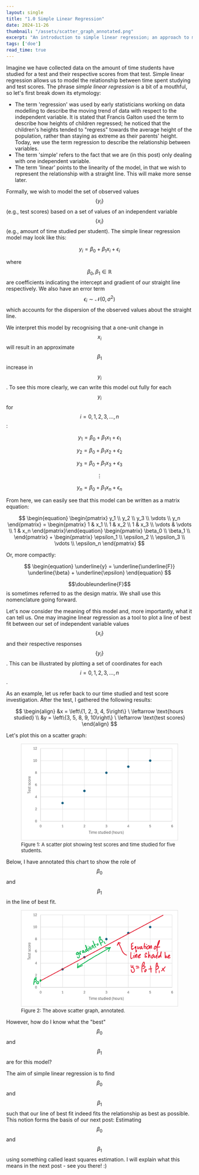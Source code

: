 ```yaml
---
layout: single
title: "1.0 Simple Linear Regression"
date: 2024-11-26
thumbnail: "/assets/scatter_graph_annotated.png"
excerpt: "An introduction to simple linear regression; an approach to model a relationship between values of an independent variable and values of a dependent variable."
tags: ['doe']
read_time: true
---
```

<script src="https://polyfill.io/v3/polyfill.min.js?features=es6"></script>
<script id="MathJax-script" async src="https://cdn.jsdelivr.net/npm/mathjax@3/es5/tex-mml-chtml.js"></script>
<script type="text/javascript" async
  src="https://cdnjs.cloudflare.com/ajax/libs/mathjax/2.7.7/MathJax.js?config=TeX-MML-AM_CHTML">
</script>

Imagine we have collected data on the amount of time students have studied for a test and their respective scores from that test. Simple linear regression allows us to model the relationship between time spent studying and test scores. The phrase *simple linear regression* is a bit of a mouthful, so let's first break down its etymology: 

- The term 'regression' was used by early statisticians working on data modelling to describe the moving trend of data with respect to the independent variable. It is stated that Francis Galton used the term to describe how heights of children regressed; he noticed that the children's heights tended to "regress" towards the average height of the population, rather than staying as extreme as their parents' height. Today, we use the term regression to describe the relationship between variables.
- The term 'simple' refers to the fact that we are (in this post) only dealing with one independent variable.
- The term 'linear' points to the linearity of the model, in that we wish to represent the relationship with a straight line. This will make more sense later.

Formally, we wish to model the set of observed values $$\left\{y_i\right\}$$ (e.g., test scores) based on a set of values of an independent variable $$\left\{x_i\right\}$$ (e.g., amount of time studied per student). The simple linear regression model may look like this:

$$
\begin{equation}
y_i = \beta_0 + \beta_1 x_i + \epsilon_i
\end{equation}
$$

where $$\beta_0, \beta_1 \in \mathbb{R}$$ are coefficients indicating the intercept and gradient of our straight line respectively. We also have an error term $$\epsilon_i \sim \mathcal{N}(0, \sigma^2)$$ which accounts for the dispersion of the observed values about the straight line.

We interpret this model by recognising that a one-unit change in $$x_i$$ will result in an approximate $$\beta_1$$ increase in $$y_i$$. To see this more clearly, we can write this model out fully for each $$y_i$$ for $$i = 0, 1, 2, 3, \ldots, n$$:

$$
\begin{equation}
y_1 = \beta_0 + \beta_1 x_1 + \epsilon_1
\end{equation}
$$

$$
\begin{equation}
y_2 = \beta_0 + \beta_1 x_2 + \epsilon_2
\end{equation}
$$

$$
\begin{equation}
y_3 = \beta_0 + \beta_1 x_3 + \epsilon_3
\end{equation}
$$

$$
\begin{equation}
\vdots
\end{equation}
$$

$$
\begin{equation}
y_n = \beta_0 + \beta_1 x_n + \epsilon_n
\end{equation}
$$

From here, we can easily see that this model can be written as a matrix equation:

$$
\begin{equation}
\begin{pmatrix}
y_1 \\
y_2 \\
y_3 \\
\vdots \\
y_n
\end{pmatrix} = \begin{pmatrix}
1 & x_1 \\
1 & x_2 \\
1 & x_3 \\
\vdots & \vdots \\
1 & x_n
\end{pmatrix}\end{equation} \begin{pmatrix}
\beta_0 \\
\beta_1 \\
\end{pmatrix}
+
\begin{pmatrix}
\epsilon_1 \\
\epsilon_2 \\
\epsilon_3 \\
\vdots \\
\epsilon_n
\end{pmatrix}
$$

Or, more compactly:

$$
\begin{equation}
\underline{y} = \underline{\underline{F}} \underline{\beta} + \underline{\epsilon}
\end{equation}
$$

$$\doubleunderline{F}$$ is sometimes referred to as the design matrix. We shall use this nomenclature going forward.

Let's now consider the meaning of this model and, more importantly, what it can tell us. One may imagine linear regression as a tool to plot a line of best fit between our set of independent variable values $$\left\{x_i\right\}$$ and their respective responses $$\left\{y_i\right\}$$. This can be illustrated by plotting a set of coordinates for each $$i = 0, 1, 2, 3, \ldots, n$$.

As an example, let us refer back to our time studied and test score investigation. After the test, I gathered the following results:

$$
\begin{align}
&x = \left\{1, 2, 3, 4, 5\right\} \ \leftarrow \text{hours studied} \\
&y = \left\{3, 5, 8, 9, 10\right\} \ \leftarrow \text{test scores}
\end{align}
$$

Let's plot this on a scatter graph:

<figure>
  <img src="/assets/scatter_graph.png" alt="An adjacency matrix, annotated." title="An adjacency matrix, annotated." style="width=50%;">
  <figcaption style="font-size: small;">Figure 1: A scatter plot showing test scores and time studied for five students. </figcaption>
</figure>

Below, I have annotated this chart to show the role of $$\beta_0$$ and $$\beta_1$$ in the line of best fit.

<figure>
  <img src="/assets/scatter_graph_annotated.png" alt="An adjacency matrix, annotated." title="An adjacency matrix, annotated." style="width=50%;">
  <figcaption style="font-size: small;">Figure 2: The above scatter graph, annotated. </figcaption>
</figure>

However, how do I know what the "best" $$\beta_0$$ and $$\beta_1$$ are for this model?

The aim of simple linear regression is to find $$\beta_0$$ and $$\beta_1$$ such that our line of best fit indeed fits the relationship as best as possible. This notion forms the basis of our next post: Estimating $$\beta_0$$ and $$\beta_1$$ using something called least squares estimation. I will explain what this means in the next post - see you there! :)

